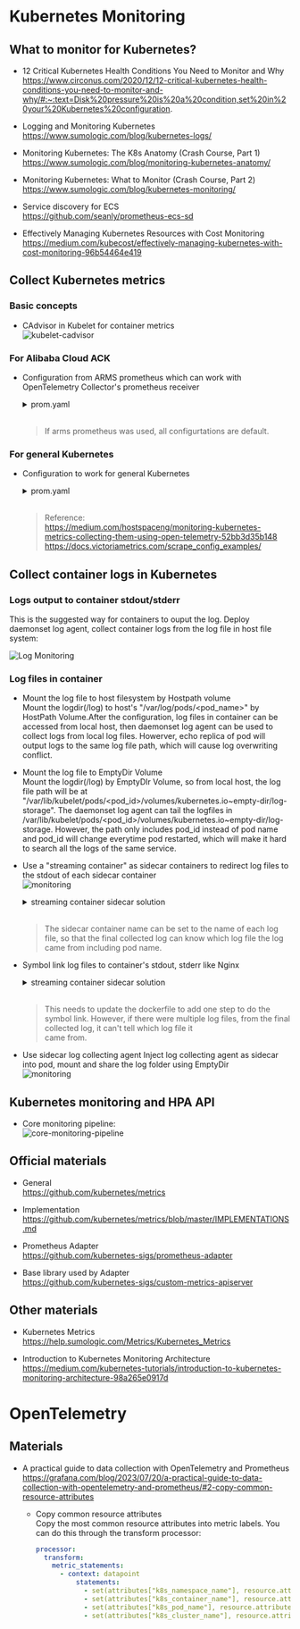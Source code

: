 # Kubernetes Monitoring

## What to monitor for Kubernetes?

+ 12 Critical Kubernetes Health Conditions You Need to Monitor and Why  
  https://www.circonus.com/2020/12/12-critical-kubernetes-health-conditions-you-need-to-monitor-and-why/#:~:text=Disk%20pressure%20is%20a%20condition,set%20in%20your%20Kubernetes%20configuration.  

+ Logging and Monitoring Kubernetes  
  https://www.sumologic.com/blog/kubernetes-logs/  

+ Monitoring Kubernetes: The K8s Anatomy (Crash Course, Part 1)  
  https://www.sumologic.com/blog/monitoring-kubernetes-anatomy/  

+ Monitoring Kubernetes: What to Monitor (Crash Course, Part 2)
  https://www.sumologic.com/blog/kubernetes-monitoring/  

+ Service discovery for ECS  
  https://github.com/seanly/prometheus-ecs-sd  

+ Effectively Managing Kubernetes Resources with Cost Monitoring  
  https://medium.com/kubecost/effectively-managing-kubernetes-with-cost-monitoring-96b54464e419  

## Collect Kubernetes metrics
### Basic concepts
+ CAdvisor in Kubelet for container metrics  
  ![kubelet-cadvisor](_media/kubernetes_monitoring/kubelet-cadvisor.png)  

### For Alibaba Cloud ACK
+ Configuration from ARMS prometheus which can work with OpenTelemetry Collector's prometheus receiver  

    <details><summary markdown="span">prom.yaml</summary>

      ```yaml
      global:
        scrape_interval: 30s
        scrape_timeout: 30s
        evaluation_interval: 30s
      scrape_configs:
        - job_name: opentelemetry-collector
          scrape_interval: 10s
          static_configs:
            - targets:
                - ${env:MY_POD_IP}:8888
        - job_name: "kubernetes-apiservers"
          honor_labels: true
          honor_timestamps: true
          params:
            hosting:
            - "true"
          scrape_interval: 30s
          scrape_timeout: 30s
          metrics_path: /metrics
          scheme: https
          tls_config:
            ca_file: /var/run/secrets/kubernetes.io/serviceaccount/ca.crt
            insecure_skip_verify: true
          bearer_token_file: /var/run/secrets/kubernetes.io/serviceaccount/token
          relabel_configs:
            - source_labels:
                [
                  __meta_kubernetes_namespace,
                  __meta_kubernetes_service_name,
                  __meta_kubernetes_endpoint_port_name,
                ]
              action: keep
              regex: default;kubernetes;https
            - source_labels: [__meta_kubernetes_namespace]
              regex: (.*)
              target_label: namespace
              replacement: $${1}
              action: replace
            - source_labels: [__meta_kubernetes_endpoint_address_target_kind, __meta_kubernetes_endpoint_address_target_name]
              regex: Node;(.*)
              target_label: node
              replacement: $${1}
              action: replace
            - source_labels: [__meta_kubernetes_endpoint_address_target_kind, __meta_kubernetes_endpoint_address_target_name]
              regex: Pod;(.*)
              target_label: pod
              replacement: $${1}
              action: replace
            - source_labels: [__meta_kubernetes_service_name]
              regex: (.*)
              target_label: service
              replacement: $$1
              action: replace
            - source_labels: [__meta_kubernetes_service_name]
              regex: (.*)
              target_label: job
              replacement: $${1}
              action: replace
            - source_labels: [__meta_kubernetes_service_label_component]
              regex: (.+)
              target_label: job
              replacement: $${1}
              action: replace
          kubernetes_sd_configs:
          - role: endpoints
            follow_redirects: true
            namespaces:
              names:
              - default
        - job_name: _arms/kubelet/metric
          honor_labels: true
          honor_timestamps: true
          scrape_interval: 30s
          scrape_timeout: 30s
          metrics_path: /metrics
          scheme: https
          tls_config:
            ca_file: /var/run/secrets/kubernetes.io/serviceaccount/ca.crt
            insecure_skip_verify: true
          bearer_token_file: /var/run/secrets/kubernetes.io/serviceaccount/token
          follow_redirects: true
          relabel_configs:
          - source_labels: [__meta_kubernetes_service_label_k8s_app]
            regex: kubelet
            action: keep
          - source_labels: [__meta_kubernetes_service_label_app_kubernetes_io_name]
            regex: kubelet
            action: drop
          - source_labels: [__meta_kubernetes_endpoint_port_name]
            regex: https-metrics
            action: keep
          - source_labels: [__meta_kubernetes_namespace]
            regex: (.*)
            target_label: namespace
            replacement: $${1}
            action: replace
          - source_labels: [__meta_kubernetes_endpoint_address_target_kind, __meta_kubernetes_endpoint_address_target_name]
            regex: Node;(.*)
            target_label: node
            replacement: $${1}
            action: replace
          - source_labels: [__meta_kubernetes_endpoint_address_target_kind, __meta_kubernetes_endpoint_address_target_name]
            regex: Pod;(.*)
            target_label: pod
            replacement: $${1}
            action: replace
          - source_labels: [__meta_kubernetes_service_name]
            regex: (.*)
            target_label: service
            replacement: $${1}
            action: replace
          - source_labels: [__meta_kubernetes_endpoint_address_target_name, __meta_kubernetes_endpoints_label_alibabacloud_com_is_edge_worker]
            regex: (.*);true
            target_label: __address__
            replacement: $${1}:10250
            action: replace
          - target_label: endpoint
            regex: (.*)
            replacement: http-metrics
            action: replace
          kubernetes_sd_configs:
          - role: endpoints
            follow_redirects: true
            namespaces:
              names:
              - kube-system
        - job_name: _arms/kubelet/cadvisor
          honor_labels: true
          honor_timestamps: true
          scrape_interval: 15s
          scrape_timeout: 15s
          metrics_path: /metrics/cadvisor
          scheme: https
          tls_config:
            ca_file: /var/run/secrets/kubernetes.io/serviceaccount/ca.crt
            insecure_skip_verify: true
          bearer_token_file: /var/run/secrets/kubernetes.io/serviceaccount/token
          follow_redirects: true
          relabel_configs:
          - source_labels: [__meta_kubernetes_service_label_k8s_app]
            regex: kubelet
            action: keep
          - source_labels: [__meta_kubernetes_endpoint_port_name]
            regex: https-metrics
            action: keep
          - source_labels: [__meta_kubernetes_namespace]
            regex: (.*)
            target_label: namespace
            replacement: $${1}
            action: replace
          - source_labels: [__meta_kubernetes_endpoint_address_target_kind, __meta_kubernetes_endpoint_address_target_name]
            regex: Node;(.*)
            target_label: node
            replacement: $${1}
            action: replace
          - source_labels: [__meta_kubernetes_endpoint_address_target_kind, __meta_kubernetes_endpoint_address_target_name]
            regex: Pod;(.*)
            target_label: pod
            replacement: $${1}
            action: replace
          - source_labels: [__meta_kubernetes_endpoint_address_target_name, __meta_kubernetes_endpoints_label_alibabacloud_com_is_edge_worker]
            regex: (.*);true
            target_label: __address__
            replacement: $${1}:10250
            action: replace
          kubernetes_sd_configs:
          - role: endpoints
            follow_redirects: true
            namespaces:
              names:
              - kube-system
        - job_name: k8s-csi-node-pv
          honor_timestamps: true
          scrape_interval: 30s
          scrape_timeout: 30s
          metrics_path: /metrics
          scheme: http
          follow_redirects: true
          relabel_configs:
          - source_labels: [__meta_kubernetes_pod_label_app]
            regex: csi-plugin
            action: keep
          - source_labels: [__meta_kubernetes_pod_node_name]
            regex: (.*)
            target_label: node
            replacement: $${1}
            action: replace
          - source_labels: [__meta_kubernetes_pod_node_name, __meta_kubernetes_pod_container_port_number,
              __meta_kubernetes_endpoints_label_alibabacloud_com_is_edge_worker]
            regex: (.*);(.*);true
            target_label: __address__
            replacement: $${1}:$${2}
            action: replace
          - source_labels: [__address__]
            regex: ([^:]+).*
            target_label: __address__
            replacement: $${1}:11260
            action: replace
          kubernetes_sd_configs:
          - role: pod
            follow_redirects: true
            namespaces:
              names:
              - kube-system
        - job_name: k8s-csi-cluster-pv
          honor_timestamps: true
          scrape_interval: 30s
          scrape_timeout: 30s
          metrics_path: /metrics
          scheme: http
          follow_redirects: true
          relabel_configs:
          - source_labels: [__meta_kubernetes_service_name]
            regex: storage-monitor-service
            action: keep
          - source_labels: [__address__]
            regex: ([^:]+):.*
            target_label: __address__
            replacement: $${1}:11280
            action: replace
          kubernetes_sd_configs:
          - role: service
            follow_redirects: true
            namespaces:
              names:
              - kube-system
        - job_name: arms-ack-coredns
          honor_timestamps: true
          scrape_interval: 30s
          scrape_timeout: 30s
          metrics_path: /metrics
          scheme: http
          follow_redirects: true
          relabel_configs:
          - source_labels: [__meta_kubernetes_pod_annotation_prometheus_io_scrape]
            regex: "true"
            action: keep
          - source_labels: [__meta_kubernetes_pod_annotation_prometheus_io_port]
            regex: "9153"
            action: keep
          - source_labels: [__meta_kubernetes_pod_annotation_prometheus_io_path]
            regex: (.+)
            target_label: __metrics_path__
            replacement: $${1}
            action: replace
          - source_labels: [__address__, __meta_kubernetes_pod_annotation_prometheus_io_port]
            regex: ([^:]+)(?::\d+)?;(\d+)
            target_label: __address__
            replacement: $${1}:$${2}
            action: replace
          - action: labelmap
            regex: __meta_kubernetes_pod_label_(.+)
          - source_labels: [__meta_kubernetes_namespace]
            regex: (.*)
            target_label: kubernetes_namespace
            replacement: $${1}
            action: replace
          - source_labels: [__meta_kubernetes_pod_name]
            regex: (.*)
            target_label: kubernetes_pod_name
            replacement: $${1}
            action: replace
          kubernetes_sd_configs:
          - role: pod
            follow_redirects: true
            namespaces:
              names:
              - kube-system
        - job_name: arms-ack-ingress
          honor_timestamps: true
          scrape_interval: 30s
          scrape_timeout: 30s
          metrics_path: /metrics
          scheme: http
          follow_redirects: true
          relabel_configs:
          - source_labels: [__meta_kubernetes_pod_annotation_prometheus_io_scrape]
            regex: "true"
            action: keep
          - source_labels: [__meta_kubernetes_pod_annotation_prometheus_io_port]
            regex: "10254"
            action: keep
          - source_labels: [__meta_kubernetes_pod_annotation_prometheus_io_scheme]
            regex: (https?)
            target_label: __scheme__
            replacement: $${1}
            action: replace
          - source_labels: [__meta_kubernetes_pod_annotation_prometheus_io_path]
            regex: (.+)
            target_label: __metrics_path__
            replacement: $${1}
            action: replace
          - regex: __meta_kubernetes_pod_label_(.+)
            action: labelmap
          - source_labels: [__address__, __meta_kubernetes_pod_annotation_prometheus_io_port]
            regex: ([^:]+)(?::\d+)?;(\d+)
            target_label: __address__
            replacement: $${1}:$${2}
            action: replace
          kubernetes_sd_configs:
          - role: pod
            follow_redirects: true
        - job_name: _kube-state-metrics
          honor_timestamps: true
          scrape_interval: 30s
          scrape_timeout: 30s
          metrics_path: /metrics
          scheme: http
          follow_redirects: true
          relabel_configs:
          - source_labels: [__meta_kubernetes_service_label_type]
            regex: virtual-kubelet
            action: drop
          - source_labels: [__meta_kubernetes_service_label_k8s_app]
            regex: kubelet
            action: drop
          - source_labels: [__meta_kubernetes_service_label_k8s_app]
            regex: kube-state-metrics
            replacement: $${1}
            action: keep
          - source_labels: [__meta_kubernetes_pod_container_port_number]
            regex: "8080"
            action: keep
          - source_labels: [__address__, __meta_kubernetes_pod_container_port_number]
            regex: ([^:]+)(?::\d+)?;(\d+)
            target_label: __address__
            replacement: $${1}:$${2}
            action: replace
          kubernetes_sd_configs:
          - role: endpoints
            follow_redirects: true
            namespaces:
              names:
              - kube-system
              - arms-prom
        - job_name: _arms-prom/node-exporter/0
          honor_timestamps: true
          scrape_interval: 30s
          scrape_timeout: 30s
          metrics_path: /metrics
          scheme: https
          tls_config:
            insecure_skip_verify: true
          bearer_token_file: /var/run/secrets/kubernetes.io/serviceaccount/token
          follow_redirects: true
          relabel_configs:
          - source_labels: [__meta_kubernetes_service_label_k8s_app]
            regex: node-exporter
            action: keep
          - source_labels: [__meta_kubernetes_endpoint_port_name]
            regex: https
            action: keep
          - source_labels: [__meta_kubernetes_namespace]
            regex: (.*)
            target_label: namespace
            replacement: $${1}
            action: replace
          - source_labels: [__meta_kubernetes_endpoint_address_target_kind, __meta_kubernetes_endpoint_address_target_name]
            regex: Node;(.*)
            target_label: node
            replacement: $${1}
            action: replace
          - source_labels: [__meta_kubernetes_endpoint_address_target_kind, __meta_kubernetes_endpoint_address_target_name]
            regex: Pod;(.*)
            target_label: pod
            replacement: $${1}
            action: replace
          - source_labels: [__meta_kubernetes_service_name]
            regex: (.*)
            target_label: service
            replacement: $${1}
            action: replace
          - source_labels: [__meta_kubernetes_service_name]
            regex: (.*)
            target_label: job
            replacement: $${1}
            action: replace
          - source_labels: [__meta_kubernetes_service_label_k8s_app]
            regex: (.+)
            target_label: job
            replacement: $${1}
            action: replace
          - source_labels: [__meta_kubernetes_pod_node_name, __meta_kubernetes_pod_container_port_number,
              __meta_kubernetes_endpoints_label_alibabacloud_com_is_edge_worker]
            regex: (.*);(.*);true
            target_label: __address__
            replacement: $${1}:$${2}
            action: replace
          - regex: (.*)
            target_label: endpoint
            replacement: https
            action: replace
          kubernetes_sd_configs:
          - role: endpoints
            follow_redirects: true
            namespaces:
              names:
              - arms-prom
        - job_name: gpu-exporter
          honor_timestamps: true
          scrape_interval: 30s
          scrape_timeout: 30s
          metrics_path: /metrics
          scheme: http
          follow_redirects: true
          relabel_configs:
          - regex: (.*)
            target_label: _arms_instanceid
            replacement: "392"
            action: replace
          - regex: (.*)
            target_label: _arms_instancetype
            replacement: "1"
            action: replace
          - source_labels: [__meta_kubernetes_service_label_k8s_app]
            regex: ack-prometheus-gpu-exporter
            action: keep
          - source_labels: [__meta_kubernetes_endpoint_port_name]
            regex: http-metrics
            action: keep
          - source_labels: [__meta_kubernetes_namespace]
            regex: (.*)
            target_label: namespace
            replacement: $${1}
            action: replace
          - source_labels: [__meta_kubernetes_endpoint_address_target_kind, __meta_kubernetes_endpoint_address_target_name]
            regex: Node;(.*)
            target_label: node
            replacement: $${1}
            action: replace
          - source_labels: [__meta_kubernetes_endpoint_address_target_kind, __meta_kubernetes_endpoint_address_target_name]
            regex: Pod;(.*)
            target_label: pod
            replacement: $${1}
            action: replace
          - source_labels: [__meta_kubernetes_service_name]
            regex: (.*)
            target_label: service
            replacement: $${1}
            action: replace
          - source_labels: [__meta_kubernetes_pod_node_name, __meta_kubernetes_pod_container_port_number,
              __meta_kubernetes_endpoints_label_alibabacloud_com_is_edge_worker]
            regex: (.*);(.*);true
            target_label: __address__
            replacement: $${1}:$${2}
            action: replace
          kubernetes_sd_configs:
          - role: endpoints
            follow_redirects: true
            namespaces:
              names:
              - arms-prom
        - job_name: kubernetes-pods
          honor_timestamps: true
          scrape_interval: 30s
          scrape_timeout: 30s
          metrics_path: /metrics
          scheme: http
          follow_redirects: true
          relabel_configs:
          - source_labels: [__meta_kubernetes_pod_annotation_prometheus_io_scrape]
            regex: "true"
            action: keep
          - source_labels: [__meta_kubernetes_pod_phase]
            regex: Running
            action: keep
          - source_labels: [__meta_kubernetes_pod_annotation_arms_prometheus_core_job]
            regex: "true"
            action: drop
          - source_labels: [__meta_kubernetes_pod_annotation_prometheus_io_port]
            regex: "10254"
            action: drop
          - source_labels: [__meta_kubernetes_pod_annotation_prometheus_io_port]
            regex: "9153"
            action: drop
          - source_labels: [__meta_kubernetes_pod_annotation_prometheus_io_path]
            regex: (.+)
            target_label: __metrics_path__
            replacement: $${1}
            action: replace
          - source_labels: [__meta_kubernetes_pod_label_targetId]
            regex: (.+)
            target_label: arms_instance_id
            replacement: $${1}
            action: replace
          - source_labels: [__meta_kubernetes_pod_label_uid]
            regex: (.+)
            target_label: arms_instance_name
            replacement: $${1}
            action: replace
          - source_labels: [__address__, __meta_kubernetes_pod_annotation_prometheus_io_port]
            regex: ([^:]+)(?::\d+)?;(\d+)
            target_label: __address__
            replacement: $${1}:$${2}
            action: replace
          - regex: __meta_kubernetes_pod_label_(.+)
            action: labelmap
          - source_labels: [__meta_kubernetes_namespace]
            regex: (.*)
            target_label: namespace
            replacement: $${1}
            action: replace
          - source_labels: [__meta_kubernetes_pod_name]
            regex: (.*)
            target_label: pod
            replacement: $${1}
            action: replace
          kubernetes_sd_configs:
          - role: pod
            follow_redirects: true
            namespaces:
              names:
              - arms-prom
        - job_name: _arms/kube-event
      ```

    </details>
    <br/>

    > If arms prometheus was used, all configurtations are default.  

### For general Kubernetes
+  Configuration to work for general Kubernetes  

    <details><summary markdown="span">prom.yaml</summary>

    ```yaml
    ---
    apiVersion: rbac.authorization.k8s.io/v1
    kind: ClusterRole
    metadata:
      name: arms-prometheus-ack-arms-prometheus-role
    rules:
    - apiGroups:
      - ""
      resources:
      - configmaps
      verbs:
      - get
      - list
      - watch
      - create
      - delete
    - apiGroups:
      - ""
      resources:
      - pods
      - namespaces
      - services
      verbs:
      - create
      - delete
      - get
      - list
      - watch
    - apiGroups:
      - apps
      resources:
      - daemonsets
      - deployments
      verbs:
      - create
      - delete
      - get
      - list
      - watch
    - nonResourceURLs:
      - /metrics
      verbs:
      - get
    ---
    apiVersion: rbac.authorization.k8s.io/v1
    kind: ClusterRole
    metadata:
      name: arms-pilot-prom-k8s
    rules:
    - apiGroups:
      - monitoring.coreos.com
      resources:
      - alertmanagers
      - prometheuses
      - prometheuses/finalizers
      - alertmanagers/finalizers
      - servicemonitors
      - prometheusrules
      - podmonitors
      verbs:
      - '*'
    - apiGroups:
      - apiextensions.k8s.io
      resources:
      - customresourcedefinitions
      verbs:
      - '*'
    - apiGroups:
      - ""
      resources:
      - nodes/metrics
      verbs:
      - get
    - nonResourceURLs:
      - /metrics
      verbs:
      - get
    - apiGroups:
      - ""
      resources:
      - nodes/proxy
      verbs:
      - '*'
    ---
    prometheus:
      config:
        scrape_configs:
          - job_name: opentelemetry-collector
            scrape_interval: 10s
            static_configs:
              - targets:
                  - ${env:MY_POD_IP}:8888
          - job_name: "kubernetes-apiservers"
            honor_labels: true
            honor_timestamps: true
            params:
              hosting:
              - "true"
            scrape_interval: 30s
            scrape_timeout: 30s
            metrics_path: /metrics
            scheme: https
            tls_config:
              ca_file: /var/run/secrets/kubernetes.io/serviceaccount/ca.crt
              insecure_skip_verify: true
            bearer_token_file: /var/run/secrets/kubernetes.io/serviceaccount/token
            relabel_configs:
              - source_labels:
                  [
                    __meta_kubernetes_namespace,
                    __meta_kubernetes_service_name,
                    __meta_kubernetes_endpoint_port_name,
                  ]
                action: keep
                regex: default;kubernetes;https
              - source_labels: [__meta_kubernetes_namespace]
                regex: (.*)
                target_label: namespace
                replacement: $${1}
                action: replace
              - source_labels: [__meta_kubernetes_endpoint_address_target_kind, __meta_kubernetes_endpoint_address_target_name]
                regex: Node;(.*)
                target_label: node
                replacement: $${1}
                action: replace
              - source_labels: [__meta_kubernetes_endpoint_address_target_kind, __meta_kubernetes_endpoint_address_target_name]
                regex: Pod;(.*)
                target_label: pod
                replacement: $${1}
                action: replace
              - source_labels: [__meta_kubernetes_service_name]
                regex: (.*)
                target_label: service
                replacement: $$1
                action: replace
              - source_labels: [__meta_kubernetes_service_name]
                regex: (.*)
                target_label: job
                replacement: $${1}
                action: replace
              - source_labels: [__meta_kubernetes_service_label_component]
                regex: (.+)
                target_label: job
                replacement: $${1}
                action: replace
            kubernetes_sd_configs:
            - role: endpoints
              follow_redirects: true
              namespaces:
                names:
                - default
          - job_name: "kubernetes-kubelet"
            honor_labels: true
            scheme: https
            tls_config:
              ca_file: /var/run/secrets/kubernetes.io/serviceaccount/ca.crt
            bearer_token_file: /var/run/secrets/kubernetes.io/serviceaccount/token
            kubernetes_sd_configs:
            - role: node
            relabel_configs:
            - action: labelmap
              regex: __meta_kubernetes_node_label_(.+)
            - target_label: __address__
              replacement: kubernetes.default.svc:443
            - source_labels: [__meta_kubernetes_node_name]
              regex: (.+)
              target_label: __metrics_path__
              replacement: /api/v1/nodes/$${1}/proxy/metrics
          - job_name: 'kubernetes-cadvisor'
            scheme: https
            tls_config:
              ca_file: /var/run/secrets/kubernetes.io/serviceaccount/ca.crt
            bearer_token_file: /var/run/secrets/kubernetes.io/serviceaccount/token
            kubernetes_sd_configs:
            - role: node
            relabel_configs:
            - action: labelmap
              regex: __meta_kubernetes_node_label_(.+)
            - target_label: __address__
              replacement: kubernetes.default.svc:443
            - source_labels: [__meta_kubernetes_node_name]
              regex: (.+)
              target_label: __metrics_path__
              replacement: /api/v1/nodes/$${1}/proxy/metrics/cadvisor
          - job_name: node-exporter
            kubernetes_sd_configs:
              - role: endpoints
            relabel_configs:
              - source_labels: [__meta_kubernetes_endpoints_name]
                regex: 'node-exporter'
                action: keep
          - job_name: kube-state-metrics
            kubernetes_sd_configs:
              - role: pod
            relabel_configs:
              - source_labels: [__meta_kubernetes_pod_container_name]
                regex: kube-state-metrics
                action: keep
              - source_labels: [__meta_kubernetes_pod_container_port_number]
                regex: "8080"
                action: keep
    ```

    </details>
    <br/>

    > Reference:  
    >   https://medium.com/hostspaceng/monitoring-kubernetes-metrics-collecting-them-using-open-telemetry-52bb3d35b148  
    >   https://docs.victoriametrics.com/scrape_config_examples/  

## Collect container logs in Kubernetes
### Logs output to container stdout/stderr
This is the suggested way for containers to ouput the log. Deploy daemonset log agent, collect container logs from the log file in host file system:  

![Log Monitoring](_media/kubernetes_monitoring/k8s-log-1.png)

### Log files in container
+ Mount the log file to host filesystem by Hostpath volume  
    Mount the logdir(/log) to host's "/var/log/pods/<pod_name>" by HostPath Volume.After the configuration, log files in container can be accessed from local host, then daemonset log agent can be used to collect logs from local log files. Howerver, echo replica of pod will output logs to the same log file path, which will cause log overwriting conflict.  
    
+ Mount the log file to EmptyDir Volume  
    Mount the logdir(/log) by EmptyDIr Volume, so from local host, the log file path will be at "/var/lib/kubelet/pods/<pod_id>/volumes/kubernetes.io\~empty-dir/log-storage". The daemonset log agent can tail the logfiles in /var/lib/kubelet/pods/<pod_id>/volumes/kubernetes.io\~empty-dir/log-storage. However, the path only includes pod_id instead of pod name and pod_id will change everytime pod restarted, which will make it hard to search all the logs of the same service.  

+ Use a "streaming container" as sidecar containers to redirect log files to the stdout of each sidecar container  
    ![monitoring](_media/kubernetes_monitoring/k8s-log-2.png)

    <details><summary markdown="span">streaming container sidecar solution</summary>

      ```yaml
      ---
      apiVersion: v1
      kind: Namespace
      metadata:
      name: test-log-collecting
      ---
      apiVersion: v1
      kind: Pod
      metadata:
      name: demo1
      namespace: test-log-collecting
      spec:
      containers:
          - name: demo1
          image: busybox
          imagePullPolicy: "Always"
          resources:
              limits:
              cpu: '100m'
              memory: '256Mi'
              requests:
              cpu: '50m'
              memory: '128Mi'
          args:
              - /bin/sh
              - -c
              - >
              i = 0;
              while true;
              do
                  echo "$i: $(date)" >> /var/log/1.log;
                  echo "$(date) INFO $i" >> /var/log/2.log;
                  i=$((i+1));
                  sleep 1;
              done
          volumeMounts:
              - name: varlog
              mountPath: /var/log
          - name: count-log-1
          image: busybox
          imagePullPolicy: "Always"
          resources:
              limits:
              cpu: '100m'
              memory: '256Mi'
              requests:
              cpu: '50m'
              memory: '128Mi'
          args:
              - /bin/sh
              - -c
              - tail -n+1 -f /var/log/1.log
          volumeMounts:
              - name: varlog
              mountPath: /var/log
          - name: count-log-2
          image: busybox
          imagePullPolicy: "Always"
          resources:
              limits:
              cpu: '100m'
              memory: '256Mi'
              requests:
              cpu: '50m'
              memory: '128Mi'
          args:
              - /bin/sh
              - -c
              - tail -n+1 -f /var/log/2.log
          volumeMounts:
              - name: varlog
              mountPath: /var/log
      volumes:
          - name: varlog
          emptyDir: {}
      restartPolicy: OnFailure
      ```  
    </details>
    <br/>  
    
    > The sidecar container name can be set to the name of each log file, so that the final collected log can know which log file the log came from including pod name.  

+ Symbol link log files to container's stdout, stderr like Nginx

    <details><summary markdown="span">streaming container sidecar solution</summary>

        ```yaml
        ---
        apiVersion: v1
        kind: Namespace
        metadata:
        name: test-log-collecting
        ---
        apiVersion: v1
        kind: Pod
        metadata:
        name: demo
        namespace: test-log-collecting
        spec:
        containers:
            - name: demo
            image: busybox
            imagePullPolicy: "Always"
            resources:
                limits:
                cpu: '200m'
                memory: '512Mi'
                requests:
                cpu: '100m'
                memory: '256Mi'
            args:
                - /bin/sh
                - -c
                - >
                mkdir -p /var/log;
                echo "hello 1.log" > /var/log/1.log;
                echo "hello 2.log" > /var/log/2.log;
                ln -sf /dev/stdout /var/log/1.log;
                ln -sf /dev/stdout /var/log/2.log;
                i = 0;
                while true;
                do
                    echo "$i: $(date)" >> /var/log/1.log;
                    echo "$(date) INFO $i" >> /var/log/2.log;
                    i=$((i+1));
                    sleep 1;
                done
        restartPolicy: OnFailure
        ```  
    </details>
    <br/>  

    > This needs to update the dockerfile to add one step to do the symbol link. However, if there were multiple log files, from the final collected log, it can't tell which log file it   
    > came from.  

+ Use sidecar log collecting agent
  Inject log collecting agent as sidecar into pod, mount and share the log folder using EmptyDir  
  ![monitoring](_media/kubernetes_monitoring/k8s-log-3.png)  

## Kubernetes monitoring and HPA API
+ Core monitoring pipeline:  
  ![core-monitoring-pipeline](_media/kubernetes_monitoring/core-monitoring-pipeline.jpeg)  

## Official materials
+ General  
    https://github.com/kubernetes/metrics  

+ Implementation  
    https://github.com/kubernetes/metrics/blob/master/IMPLEMENTATIONS.md  

+ Prometheus Adapter  
    https://github.com/kubernetes-sigs/prometheus-adapter  

+ Base library used by Adapter  
    https://github.com/kubernetes-sigs/custom-metrics-apiserver  

## Other materials
+ Kubernetes Metrics  
    https://help.sumologic.com/Metrics/Kubernetes_Metrics  

+ Introduction to Kubernetes Monitoring Architecture  
    https://medium.com/kubernetes-tutorials/introduction-to-kubernetes-monitoring-architecture-98a265e0917d  


# OpenTelemetry

## Materials
+ A practical guide to data collection with OpenTelemetry and Prometheus  
  https://grafana.com/blog/2023/07/20/a-practical-guide-to-data-collection-with-opentelemetry-and-prometheus/#2-copy-common-resource-attributes  

  + Copy common resource attributes  
    Copy the most common resource attributes into metric labels. You can do this through the transform processor:
    ```yaml
    processor:
      transform:
        metric_statements:
          - context: datapoint
              statements:
                - set(attributes["k8s_namespace_name"], resource.attributes["k8s_namespace_name"])
                - set(attributes["k8s_container_name"], resource.attributes["k8s.container.name"])
                - set(attributes["k8s_pod_name"], resource.attributes["k8s.pod.name"])
                - set(attributes["k8s_cluster_name"], resource.attributes["k8s.cluster.name"])
    ```